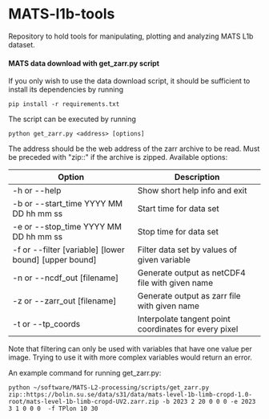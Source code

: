# MATS-l1b-tools
Repository to hold tools for manipulating, plotting and analyzing MATS L1b dataset. 


#### MATS data download with get_zarr.py script
If you only wish to use the data download script, it should be sufficient to install its dependencies by running

    pip install -r requirements.txt

The script can be executed by running 

    python get_zarr.py <address> [options]

The address should be the web address of the zarr archive to be read. Must be preceded with "zip::" if the archive is zipped. Available options:

| Option    | Description |
| --------- | ----------- |                       
|-h or --help                           | Show short help info and exit |
|-b or --start_time YYYY MM DD hh mm ss | Start time for data set |
|-e or --stop_time YYYY MM DD hh mm ss  | Stop time for data set |
|-f or --filter [variable] [lower bound] [upper bound] | Filter data set by values of given variable |
|-n or --ncdf_out [filename]            | Generate output as netCDF4 file with given name |
|-z or --zarr_out [filename]            | Generate output as zarr file with given name |
|-t or --tp_coords                      | Interpolate tangent point coordinates for every pixel |

Note that filtering can only be used with variables that have one value per image. Trying to use it with more complex variables would return an error.

An example command for running get_zarr.py:

    python ~/software/MATS-L2-processing/scripts/get_zarr.py zip::https://bolin.su.se/data/s31/data/mats-level-1b-limb-cropd-1.0-root/mats-level-1b-limb-cropd-UV2.zarr.zip -b 2023 2 20 0 0 0 -e 2023 3 1 0 0 0  -f TPlon 10 30
